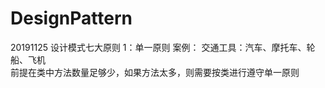 # DesignPattern
20191125
  设计模式七大原则 
    1：单一原则
      案例：
        交通工具：汽车、摩托车、轮船、飞机   
       前提在类中方法数量足够少，如果方法太多，则需要按类进行遵守单一原则

